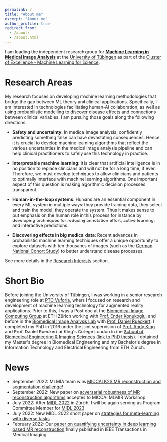 ```yaml
---
permalink: /
title: "About me"
excerpt: "About me"
author_profile: true
redirect_from:
  - /about/
  - /about.html
---
```


I am leading the independent research group for [**Machine Learning in Medical Image Analysis**](https://mlmia-unitue.de)
at the [University of Tübingen](https://uni-tuebingen.de/en/university/) as part of the [Cluster of Excellence - Machine Learning for Science](https://uni-tuebingen.de/en/research/core-research/cluster-of-excellence-machine-learning/home/).

Research Areas
======
My research focuses on developing machine learning methodologies that bridge the gap between ML theory and clinical applications. Specifically, I am interested in technologies facilitating human-AI collaboration, as well as using probabilistic modelling to discover disease effects and connections between clinical variables. I am pursuing those goals along the following directions:

 * **Safety and uncertainty**: In medical image analysis, confidently predicting something false can have devastating consequences. Hence, it is crucial to develop machine learning algorithms that reflect the various uncertainties in the medical image analysis pipeline and can help clinical practitioners to safely use this technology in practice.

 <!-- * **Learning efficiently with fewer data**: Obtaining annotated data is very expensive in the medical field because only clinical professionals can do it. How can we learn with fewer data, and how can we obtain training data that are optimal for a certain task? -->

* **Interpretable machine learning**: It is clear that artificial intelligence is in no position to replace clinicians and will not be for a long time, if ever. Therefore, we must develop techniques to allow clinicians and patients to optimally interface with machine learning algorithms. One important aspect of this question is making algorithmic decision processes transparent.

* **Human-in-the-loop systems**: Humans are an essential component in every ML system in multiple ways: they provide training data, they select and train the model, they operate the system. Thus it makes sense to put emphasis on the human role in this process for instance by developing techniques for reducing annotation effort, active learning, and interactive predictions.

 <!-- * **Exploiting shared information between tasks**: Often algorithms are learned from scratch for each new problem. Taking into account that many problems are related in various ways can help us create more intelligent algorithms. -->

 * **Discovering effects in big medical data**: Recent advances in probabilistic machine learning techniques offer a unique opportunity to explore datasets with ten thousands of images (such as the [German National Cohort Study](https://www.klinikum.uni-heidelberg.de/radiologische-klinik/klinik-fuer-diagnostische-und-interventionelle-radiologie/forschung/research-projects/the-german-national-cohort)) to better understand disease processes.

See more details in the [Research Interests](research) section.

Short Bio
======
Before joining the University of Tübingen, I was working in a senior research engineering role at [PTC Vuforia](https://www.ptc.com/en/products/vuforia), where I focused on research and development of machine learning technology for augmented reality applications. Prior to this, I was a Post-doc at the [Biomedical Image Computing Group](https://bmic.ee.ethz.ch/) at ETH Zürich working with [Prof. Ender Konukoglu](http://people.ee.ethz.ch/~kender/), and before in the [Biomedical Image Analysis Lab](https://biomedia.doc.ic.ac.uk/) with [Prof. Daniel Rueckert](http://wp.doc.ic.ac.uk/dr/). I completed my PhD in 2016 under the joint supervision of [Prof. Andy King](https://www.kcl.ac.uk/people/andrew-king) and Prof. Daniel Rueckert at King's College London in the [School of Biomedical Engineering & Imaging Sciences](https://www.kcl.ac.uk/bmeis) ([link to PhD thesis](files/phd_thesis.pdf)). I obtained my Master's degree in Biomedical Engineering and my Bachelor's degree in Information Technology and Electrical Engineering from ETH Zürich.

News
======
 * September 2022: MLMIA team wins [MICCAI K2S MR reconstruction and segmentation challenge](https://www.mlmia-unitue.de/news/2022-11-03-recon-challenge-win/)! 
 * September 2022: New paper on [adversarial robustness of MR reconstruction algorithms](https://www.mlmia-unitue.de/news/2022-11-03-mlmir-paper/) accepted to MICCAI MLMIR Workshop 
 * July 2022: After [MIDL 2022](https://2022.midl.io/) in Zürich, I will be again serving as Program Committee Member for [MIDL 2023](https://2023.midl.io/)
 * July 2022: New MIDL 2022 short paper on [strategies for meta-learning with diverse tasks](https://www.mlmia-unitue.de/news/2022-11-03-meta-learning-paper/)
 * February 2022: Our [paper on quantifying uncertainty in deep learning based MR reconstruction](https://ieeexplore.ieee.org/abstract/document/9709768) finally published in IEEE Transactions in Medical Imaging
